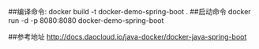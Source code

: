 ##编译命令:
docker build -t docker-demo-spring-boot .
##启动命令
docker run -d -p 8080:8080 docker-demo-spring-boot

##参考地址
http://docs.daocloud.io/java-docker/docker-java-spring-boot
